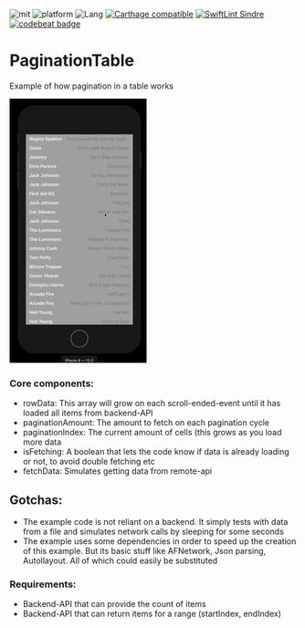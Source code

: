 ![mit](https://img.shields.io/badge/License-MIT-brightgreen.svg)
![platform](https://img.shields.io/badge/Platform-iOS-blue.svg)
![Lang](https://img.shields.io/badge/Language-Swift%205.0-orange.svg)
[![Carthage compatible](https://img.shields.io/badge/Carthage-compatible-4BC51D.svg?style=flat)](https://github.com/Carthage/Carthage)
[![SwiftLint Sindre](https://img.shields.io/badge/SwiftLint-Sindre-hotpink.svg)](https://github.com/sindresorhus/swiftlint-sindre)
[![codebeat badge](https://codebeat.co/badges/04c1a754-6008-4f38-967f-97b0d25b71a8)](https://codebeat.co/projects/github-com-eonist-paginationtable-master)

# PaginationTable
Example of how pagination in a table works

<img width="240" alt="img" src="https://github.com/stylekit/img/blob/master/pagination.gif?raw=true">

### Core components:
- rowData: This array will grow on each scroll-ended-event until it has loaded all items from backend-API
- paginationAmount: The amount to fetch on each pagination cycle
- paginationIndex: The current amount of cells (this grows as you load more data
- isFetching: A boolean that lets the code know if data is already loading or not, to avoid double fetching etc
- fetchData: Simulates getting data from remote-api

## Gotchas:
- The example code is not reliant on a backend. It simply tests with data from a file and simulates network calls by sleeping for some seconds
- The example uses some dependencies in order to speed up the creation of this example. But its basic stuff like AFNetwork, Json parsing, Autollayout. All of which could easily be substituted

### Requirements:
- Backend-API that can provide the count of items
- Backend-API that can return items for a range (startIndex, endIndex)
